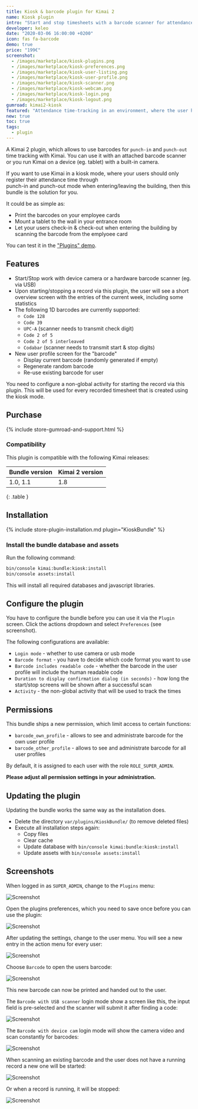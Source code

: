 ```yaml
---
title: Kiosk & barcode plugin for Kimai 2
name: Kiosk plugin
intro: "Start and stop timesheets with a barcode scanner for attendance time-tracking"
developer: keleo
date: "2020-03-06 16:00:00 +0200"
icon: fas fa-barcode
demo: true 
price: "199€"
screenshot: 
  - /images/marketplace/kiosk-plugins.png
  - /images/marketplace/kiosk-preferences.png
  - /images/marketplace/kiosk-user-listing.png
  - /images/marketplace/kiosk-user-profile.png
  - /images/marketplace/kiosk-scanner.png
  - /images/marketplace/kiosk-webcam.png
  - /images/marketplace/kiosk-login.png
  - /images/marketplace/kiosk-logout.png
gumroad: kimai2-kiosk
featured: "Attendance time-tracking in an environment, where the user has no access to Kimai (eg. in a warehouse) by using a barcode scanner to start and stop timesheets." 
new: true
toc: true
tags:
  - plugin
---
```


A Kimai 2 plugin, which allows to use barcodes for `punch-in` and `punch-out` time tracking with Kimai.
You can use it with an attached barcode scanner or you run Kimai on a device (eg. tablet) with a built-in camera.   

If you want to use Kimai in a kiosk mode, where your users should only register their attendance time through  
punch-in and punch-out mode when entering/leaving the building, then this bundle is the solution for you.

It could be as simple as:
- Print the barcodes on your employee cards 
- Mount a tablet to the wall in your entrance room
- Let your users check-in & check-out when entering the building by scanning the barcode from the emplyoee card

You can test it in the ["Plugins" demo](https://www.kimai.org/demo/).

## Features

- Start/Stop work with device camera or a hardware barcode scanner (eg. via USB)
- Upon starting/stopping a record via this plugin, the user will see a short overview screen with the entries of the current week, including some statistics
- The following 1D barcodes are currently supported:
  - `Code 128`
  - `Code 39`
  - `UPC-A` (scanner needs to transmit check digit)
  - `Code 2 of 5`
  - `Code 2 of 5 interleaved`
  - `Codabar` (scanner needs to transmit start & stop digits)
- New user profile screen for the "barcode"
  - Display current barcode (randomly generated if empty)
  - Regenerate random barcode
  - Re-use existing barcode for user

You need to configure a non-global activity for starting the record via this plugin. 
This will be used for every recorded timesheet that is created using the kiosk mode.

## Purchase

{% include store-gumroad-and-support.html %}

### Compatibility

This plugin is compatible with the following Kimai releases:

| Bundle version    | Kimai 2 version           |
| ---               |---                        |
| 1.0, 1.1          | 1.8                       |
{: .table }

## Installation

{% include store-plugin-installation.md plugin="KioskBundle" %}

### Install the bundle database and assets

Run the following command:

```bash
bin/console kimai:bundle:kiosk:install
bin/console assets:install
```

This will install all required databases and javascript libraries.

## Configure the plugin

You have to configure the bundle before you can use it via the `Plugin` screen. 
Click the actions dropdown and select `Preferences` (see screenshot).

The following configurations are available:

- `Login mode` - whether to use camera or usb mode
- `Barcode format` - you have to decide which code format you want to use
- `Barcode includes readable code` - whether the barcode in the user profile will include the human readable code
- `Duration to display confirmation dialog (in seconds)` - how long the start/stop screens will be shown after a successful scan
- `Activity` - the non-global activity that will be used to track the times 

## Permissions

This bundle ships a new permission, which limit access to certain functions:

- `barcode_own_profile` - allows to see and administrate barcode for the own user profile
- `barcode_other_profile` - allows to see and administrate barcode for all user profiles

By default, it is assigned to each user with the role `ROLE_SUPER_ADMIN`.

**Please adjust all permission settings in your administration.** 

## Updating the plugin

Updating the bundle works the same way as the installation does. 

- Delete the directory `var/plugins/KioskBundle/` (to remove deleted files)
- Execute all installation steps again:
  - Copy files
  - Clear cache
  - Update database with `bin/console kimai:bundle:kiosk:install` 
  - Update assets with `bin/console assets:install` 

## Screenshots

When logged in as `SUPER_ADMIN`, change to the `Plugins` menu: 

![Screenshot](https://www.kimai.org/images/marketplace/kiosk-plugins.png)

Open the plugins preferences, which you need to save once before you can use the plugin:

![Screenshot](https://www.kimai.org/images/marketplace/kiosk-preferences.png)

After updating the settings, change to the user menu. You will see a new entry in the action menu for every user:

![Screenshot](https://www.kimai.org/images/marketplace/kiosk-user-listing.png)

Choose `Barcode` to open the users barcode:  

![Screenshot](https://www.kimai.org/images/marketplace/kiosk-user-profile.png)

This new barcode can now be printed and handed out to the user.

The `Barcode with USB scanner` login mode show a screen like this, the input field is pre-selected and the scanner will submit it after finding a code:

![Screenshot](https://www.kimai.org/images/marketplace/kiosk-scanner.png)

The `Barcode with device cam` login mode will show the camera video and scan constantly for barcodes:

![Screenshot](https://www.kimai.org/images/marketplace/kiosk-webcam.png)

When scanning an existing barcode and the user does not have a running record a new one will be started:

![Screenshot](https://www.kimai.org/images/marketplace/kiosk-login.png)

Or when a record is running, it will be stopped:

![Screenshot](https://www.kimai.org/images/marketplace/kiosk-logout.png)
